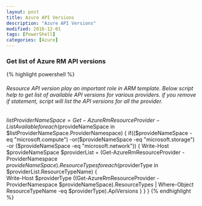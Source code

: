 ```yaml
---
layout: post
title: Azure API Versions
description: "Azure API Versions"
modified: 2016-12-01
tags: [PowerShell]
categories: [Azure]
---
```


### Get list of Azure RM API versions

 {% highlight powershell %}
 ###### Resource API version play an important role in ARM template. Below script help to get list of available API versions for various providers. if you remove if statement, script will list the API versions for all the provider.
   $listProviderNameSpace=Get-AzureRmResourceProvider -ListAvailable
   foreach($provideNameSpace in $listProviderNameSpace.ProviderNamespace)
    {
       if(($provideNameSpace -eq "microsoft.compute") -or($provideNameSpace -eq "microsoft.storage") -or ($provideNameSpace -eq "microsoft.network"))
        {
            Write-Host $provideNameSpace
            $providerList = (Get-AzureRmResourceProvider -ProviderNamespace $provideNameSpace).ResourceTypes
            foreach($providerType in $providerList.ResourceTypeName)
            {     
                Write-Host $providerType
                ((Get-AzureRmResourceProvider -ProviderNamespace $provideNameSpace).ResourceTypes | Where-Object ResourceTypeName -eq $providerType).ApiVersions
            }
        }
   }
{% endhighlight %}